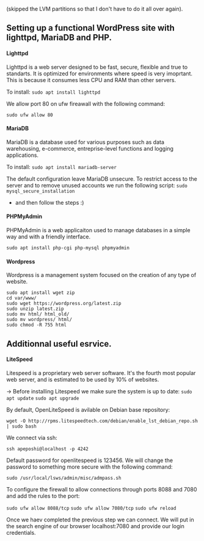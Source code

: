 (skipped the LVM partitions so that I don't have to do it all over again).

## Setting up a functional WordPress site with lighttpd, MariaDB and PHP.

#### Lighttpd

Lighttpd is a web server designed to be fast, secure, flexible and true to standarts. It is optimized for environments where speed is very imoprtant. This is because it consumes less CPU and RAM than other servers.

To install:
```sudo apt install lighttpd```

We allow port 80 on ufw fireawall with the following command:

```
sudo ufw allow 80
```

#### MariaDB

MariaDB is a database used for various purposes such as data warehousing, e-commerce, entreprise-level functions and logging applications.

To install: ```sudo apt install mariadb-server```

The default configuration leave MariaDB unsecure. To restrict access to the server and to remove unused accounts we run the following script:
```sudo mysql_secure_installation```
- and then follow the steps :)

#### PHPMyAdmin

PHPMyAdmin is a web applicaiton used to manage databases in a simple way and with a friendly interface.

```
sudo apt install php-cgi php-mysql phpmyadmin
```

#### Wordpress

Wordpress is a management system focused on the creation of any type of website.

```
sudo apt install wget zip
cd var/www/
sudo wget https://wordpress.org/latest.zip
sudo unzip latest.zip
sudo mv html/ html_old/
sudo mv wordpress/ html/
sudo chmod -R 755 html
```

## Additionnal useful esrvice.

#### LiteSpeed
Litespeed is a proprietary web server software. It's the fourth most popular web server, and is estimated to be used by 10% of websites. 

-> Before installing Litespeed we make sure the system is up to date:
```sudo apt update```
```sudo apt upgrade```

By default, OpenLiteSpeed is avilable on Debian base repository:

```
wget -O http://rpms.litespeedtech.com/debian/enable_lst_debian_repo.sh | sudo bash
```

We connect via ssh:

```ssh apeposhi@localhost -p 4242```




Default password for openlitespeed is 123456. We will change the password to something more secure with the following command:

```
sudo /usr/local/lsws/admin/misc/admpass.sh
```

To configure the firewall to allow connections through ports 8088 and 7080 and add the rules to the port:

```sudo ufw allow 8088/tcp```
```sudo ufw allow 7080/tcp```
```sudo ufw reload```

Once we haev completed the previous step we can connect. We will put in the search engine of our browser localhost:7080 and provide our login credentials.